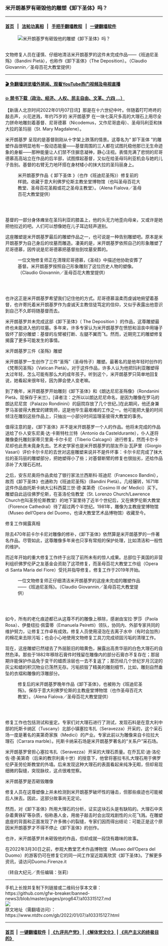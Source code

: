### 米开朗基罗有砸毁他的雕塑《卸下圣体》吗？
------------------------

#### [首页](https://github.com/gfw-breaker/banned-news3/blob/master/README.md) &nbsp;&nbsp;|&nbsp;&nbsp; [法轮功真相](https://github.com/begood0513/basic/blob/master/README.md)  &nbsp;&nbsp;|&nbsp;&nbsp; [手把手翻墙教程](https://github.com/gfw-breaker/guides/wiki)  &nbsp;&nbsp;|&nbsp;&nbsp; [一键翻墙软件](https://github.com/gfw-breaker/nogfw/blob/master/README.md)  



<div><div class="featured_image">
 <figure>
  <img alt="米开朗基罗有砸毁他的雕塑《卸下圣体》吗？" src="https://i.ntdtv.com/assets/uploads/2022/01/2022-01-07_155821-800x450.jpg"/>
 </figure><br/>
 <span class="caption">
  文物修复人员在谨慎、仔细地清洁米开朗基罗的这件未完成作品——《班迪尼圣殇》（Bandini Pietà），也称作《卸下圣体》（The Deposition）。（Claudio Giovannin／圣母百花大教堂提供）
 </span>
</div>
</div><hr/>

#### [ 🎬  免翻墙浏览墙外禁闻、观看YouTube热门视频及电视直播](https://github.com/gfw-breaker/HelloWorld)

#### [ 💥  禁书下载（政治、经济、人权、民主自由、文革、六四 ...）](https://github.com/gfw-breaker/books/blob/master/README.md)

<div><div class="post_content" itemprop="articleBody">
 <p>
  【新唐人北京时间2022年01月07日讯】那是在十六世纪中叶。伴随着叮叮咚咚的敲击声，火花迸溅，年约75岁的
  <ok href="https://www.ntdtv.com/gb/米开朗基罗.htm">
   米开朗基罗
  </ok>
  在一块七英尺多高的大理石上用尽全力拼命地雕刻着基督、尼哥德慕（Nicodemus，又作尼哥底母）、圣母玛利亚和抹大拉的圣玛丽（St. Mary Magdalene）。
 </p>
 <p>
  <ok href="https://www.ntdtv.com/gb/米开朗基罗.htm">
   米开朗基罗
  </ok>
  呈现的是基督刚刚从十字架上跌落的情景。这尊名为“
  <ok href="https://www.ntdtv.com/gb/卸下圣体.htm">
   卸下圣体
  </ok>
  ”的雕塑作品很明显地有一股动态能量——基督周围的三人都在试图托稳他那已无生命迹象的身躯——那种能量让人们禁不住摒息凝神，静心注视。表情充满了悲悯的尼哥德慕高高站立在作品的后半部，试图撑起基督，又似在给圣母玛利亚机会与她的儿子告别。基督的右臂无力地环搭在身材矮小的抹大拉的圣玛丽身上。
 </p>
 <figure class="wp-caption alignnone" id="attachment_103315139" style="width: 396px">
  <img alt="" class="size-full wp-image-103315139" src="https://i.ntdtv.com/assets/uploads/2022/01/2022-01-07_155759.jpg">
   <br/><figcaption class="wp-caption-text">
    米开朗基罗作品《
    <ok href="https://www.ntdtv.com/gb/卸下圣体.htm">
     卸下圣体
    </ok>
    》（也作《班迪尼圣殇》）修复前的样貌。收藏于意大利佛罗伦斯主教坐堂博物馆（也叫圣母百花大教堂、圣母百花圣殿或花之圣母主教堂）。（Alena Fialova／圣母百花大教堂提供）
    <br/>
   </figcaption><br/>
  </img>
 </figure><br/>
 <p>
  基督的一部分身体瘫坐在圣玛利亚的膝盖上，他的头无力地歪向母亲，又或许是她把他拉近的吧。人们可以想像她在儿子耳边轻声道别。
 </p>
 <p>
  这座雕塑是米开朗基罗最后的雕塑作品之一，也可说是一种告别雕塑吧。原本是米开朗基罗为自己身后的坟墓而雕造。凄美的是，米开朗基罗依照自己的形象雕塑了尼哥德慕，因传说是尼哥德慕把基督抬到坟墓安葬的。
 </p>
 <figure class="wp-caption alignnone" id="attachment_103315137" style="width: 400px">
  <img alt="" class="size-full wp-image-103315137" src="https://i.ntdtv.com/assets/uploads/2022/01/2022-01-07_155739.jpg">
   <br/><figcaption class="wp-caption-text">
    一位文物修复师正在清理尼哥德慕，《圣经》中描述他协助安葬了基督。米开朗基罗按照自己形象雕刻了这位历史人物的塑像。（Claudio Giovannin／圣母百花大教堂提供）
   </figcaption><br/>
  </img>
 </figure><br/>
 <p>
  也许这正是米开朗基罗希望我们记住他的方式。尼哥德慕温柔而虔诚地俯望着基督，也许寄托着米开朗基罗作为虔诚天主教信徒笃定的信仰，又似乎表露出他意识到自己不久即将随基督而去。
 </p>
 <p>
  米开朗基罗并未完成这部《卸下圣体》（
  <ok href="https://www.ntdtv.com/gb/the-deposition.htm">
   The Deposition
  </ok>
  ）的作品，这尊雕塑最终也未能进入他的坟墓。多年来，许多专家认为米开朗基罗在愤怒和沮丧中用锤子毁坏了部分雕塑：基督的左臂被打断、左腿不翼而飞。然而，近期完工的雕塑修复揭露了更多可能发生的事情。
 </p>
 <p>
  米开朗基罗三件《圣殇》雕塑
 </p>
 <p>
  米开朗基罗一生创作了三件“圣殇”（圣母怜子）雕塑。最著名的是他年轻时创作的《梵蒂冈圣殇》（Vatican Pietà）。对于这件作品，许多人认为他把玛利亚雕塑得太过年轻，怎么可能有那么大的成年孩子。听到这个，米开朗基罗只简单地回复说，她看起来很年轻，因为罪会使人变老嘛。
 </p>
 <p>
  到了晚年，米开朗基罗开始雕刻《卸下圣体》和《朗达尼尼圣殇像》（Rondanini Pietà，现保存于米兰）。[译者注：之所以以朗达尼尼命名，是因为雕像在罗马的朗达尼尼宫（Palazzo Rondinini）的庭院存放了几个世纪。]在此期间，他还身兼罗马圣彼得大教堂的建筑师，这是他毕生最艰难的工作之一。他可能把大量的时间倾注在雕刻这些作品上，只抽出一小部分时间监理圣彼得大教堂的事务。
 </p>
 <p>
  值得注意的是，《卸下圣体》并不是米开朗基罗一个人的作品。他将未完成的作品送给了仆人安东尼奥‧达‧卡斯特杜兰特（Antonio da Casteldurante），仆人遂将雕像委托雕刻家蒂贝里奥‧卡尔卡尼（Tiberio Calcagni）进行修复。然而卡尔卡尼却也此责未竟身先去。艺术史学家也是米开朗基罗的朋友乔治‧瓦萨里（Giorgio Vasari）评价卡尔卡尼的去世对这座雕塑来说并不是件坏事：卡尔卡尼完成了抹大拉的圣玛丽的雕塑部分，把她塑得小了些；对基督断臂的修复也很拙劣，还给作品添补了大理石石材。
 </p>
 <p>
  之后，安东尼奥将作品卖给了银行家法兰西斯科‧班迪尼（Francesco Bandini），故而《卸下圣体》也通称为《班迪尼圣殇》（Bandini Pietà）。几经辗转，1671年这件作品由托斯卡纳大公科西莫三世‧德‧美第奇（Cosimo III de’ Medici）买下。雕塑自此运往佛罗伦斯，在圣洛伦佐教堂（St. Lorenzo Church/Lawrence Church也叫圣劳伦斯教堂）的地下室里待了近半个世纪后，又在佛罗伦斯大教堂（Florence Cathedral）待了超过两个半世纪。1981年，雕像为主教座堂博物馆（Museo dell’Opera del Duomo，也译大教堂艺术品博物馆）收藏至今。
 </p>
 <p>
  修复工作揭露真相
 </p>
 <p>
  除去470年前卡尔卡尼对雕像的修补，《卸下圣体》依然算是米开朗基罗的一件著名作品。尽管如此，这尊雕像多年来也只享有常规的保护处理，比如清洁和一般性的维护。
 </p>
 <p>
  而近年开始的重大修复工作终于出现了前所未有的惊人成果。总部位于美国的非营利组织佛罗伦萨之友基金会资助了这项修复，而圣母百花大教堂工作组（Opera di Santa Maria del Fiore）受托并指导修复。修复工作于2019年开始。
 </p>
 <figure class="wp-caption alignnone" id="attachment_103315136" style="width: 400px">
  <img alt="" class="size-full wp-image-103315136" src="https://i.ntdtv.com/assets/uploads/2022/01/2022-01-07_155715.jpg"/>
  <br/><figcaption class="wp-caption-text">
   一位文物修复师正仔细清洁米开朗基罗的这座未完成的雕塑作品——《班迪尼圣殇》。（Claudio Giovannin／圣母百花大教堂提供）
   <br/>
  </figcaption><br/>
 </figure><br/>
 <p>
  如今，所有的老化痕迹都已从这尊不朽的雕像上移除，感谢由宝拉‧罗莎（Paola Rosa）、伊曼纽拉‧佩雷蒂（Emanuela Peiretti）领队，协同内、外部专家共同的维护努力，让修复工作卓有成效。修复人员使用浸泡在去离子水中（有时会加热）的棉花来去除污垢；也会小心地使用文物修复工具刀完成顽固污垢的清理工作。
 </p>
 <p>
  现在，这座雕塑已然褪去了外层脏旧的暗黄色，展露出高贵华丽的白色大理石的自然色泽。那些于1882年移除石膏件时残留在雕像内的部分石膏亦不复存在；那层期许能保护作品免于变干的蜡质涂层也一去不复返了；那历经几个世纪岁月沉淀的灰尘和蜡的积沉物业已荡然无存。污垢损毁了精美的雕刻细节，比如，雕刻自然垂坠的衣褶和雕像的浮雕部分。
 </p>
 <figure class="wp-caption alignnone" id="attachment_103315135" style="width: 400px">
  <img alt="" class="size-full wp-image-103315135" src="https://i.ntdtv.com/assets/uploads/2022/01/2022-01-07_155657.jpg"/>
  <br/><figcaption class="wp-caption-text">
   修复后的米开朗基罗晚年作品《卸下圣体》，也被称为《班迪尼圣殇》。保存于意大利佛罗伦斯的主教座堂博物馆（也作圣母百花大教堂）。（Alena Fialova／圣母百花大教堂提供）
   <br/>
  </figcaption><br/>
 </figure><br/>
 <p>
  修复工作也包括测试和鉴定。专家们对大理石进行了测试，发现石料是在意大利中部的托斯卡纳区（Tuscany）北部小镇塞拉韦扎（Seravezza）开采的，这个采石场一度是著名的美第奇家族（Medici）的产业。专家此前以为雕像来自卡拉拉大理石（Carrara marble）。托斯卡纳采石场是米开朗基罗著名的“关系户”采石场。
 </p>
 <p>
  米开朗基罗曾担心塞拉韦扎（Seravezza）开采的大理石质量。在乔瓦尼‧迪‧洛伦佐‧德‧美第奇（后来的教宗利奥十世）的授意下，他曾将塞拉韦扎大理石用于佛罗伦萨圣劳伦斯教堂的外墙。后来发现这种大理石的表面看起来纯净无暇，但却易现细微的裂缝，突现脉纹，这点很难觉察。
 </p>
 <p>
  米开朗基罗是否砸毁雕像
 </p>
 <p>
  修复人员在这尊塑像上并未检测到米开朗基罗破坏性的锤击，但那些痕迹也可能被后人抹去。因此，这部分故事尚无定论。
 </p>
 <p>
  然而，对《卸下圣体》所用大理石的分析，证实这块石头是有缺陷的。大理石中夹杂着黄铁矿等杂质，俗称愚人金，用凿子敲击时会出现戏剧性的火花飞溅。在雕塑底座的背面和正面发现了许多微小的裂缝，专家们因而得出结论：可能正是这个原因米开朗基罗才不得不停止《卸下圣体》的创作。
 </p>
 <p>
  也许，米开朗基罗并未砸毁他的作品，但却成就一段饶有趣味的故事。
 </p>
 <p>
  在2022年3月30日之前，参观大教堂艺术作品博物馆（Museo dell’Opera del Duomo）的游客仍可在修复它的同一间工作室近距离欣赏《卸下圣体》。了解更多资讯，请访问Duomo.Firenze.it
 </p>
 <p>
  （转自大纪元／责任编辑：张莉）
 </p>
 <div class="single_ad">
 </div>
</div>
</div>
<hr/>
手机上长按并复制下列链接或二维码分享本文章：<br/>
https://github.com/gfw-breaker/banned-news3/blob/master/pages/prog647/a103315127.md <br/>
<a href='https://github.com/gfw-breaker/banned-news3/blob/master/pages/prog647/a103315127.md'><img src='https://github.com/gfw-breaker/banned-news3/blob/master/pages/prog647/a103315127.md.png'/></a> <br/>
原文地址（需翻墙访问）：https://www.ntdtv.com/gb/2022/01/07/a103315127.html


------------------------
#### [首页](https://github.com/gfw-breaker/banned-news3/blob/master/README.md) &nbsp;|&nbsp; [一键翻墙软件](https://github.com/gfw-breaker/nogfw/blob/master/README.md) &nbsp;| [《九评共产党》](https://github.com/gfw-breaker/9ping.md/blob/master/README.md#九评之一评共产党是什么) | [《解体党文化》](https://github.com/gfw-breaker/jtdwh.md/blob/master/README.md) | [《共产主义的终极目的》](https://github.com/gfw-breaker/gczydzjmd.md/blob/master/README.md)


<img src='http://gfw-breaker.win/banned-news3/pages/prog647/a103315127.md' width='0px' height='0px'/>